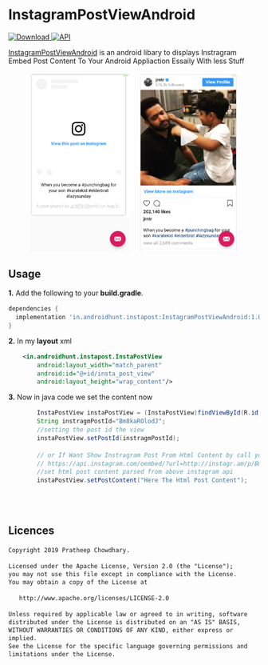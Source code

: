 InstagramPostViewAndroid
===============

 [ ![Download](https://api.bintray.com/packages/pratheepchowdhary/maven/InstagramPostViewAndroid/images/download.svg) ](https://bintray.com/pratheepchowdhary/maven/InstagramPostViewAndroid/_latestVersion)
 [![API](https://img.shields.io/badge/API-15%2B-brightgreen.svg?style=flat)](https://bintray.com/pratheepchowdhary/maven/InstagramPostViewAndroid/_latestVersion)

[InstagramPostViewAndroid](https://www.androidhunt.in)  is an android libary to displays Instragram Embed Post Content To Your Android Appliaction Essaily With less Stuff

<div align="center">
        <img width="40%" src="https://github.com/pratheepchowdhary/InstagramPostViewAndroid/blob/master/screenshot/Screenshot_in.androidhunt.instasample.png" alt="While Post Loading" title="While Post Loading"</img>
        <img height="0" width="8px">
        <img width="40%" src="https://github.com/pratheepchowdhary/InstagramPostViewAndroid/blob/master/screenshot/Screenshotin.androidhunt.instasample.png" alt="After Post Loading" title="After Post Loading"></img>
</div>



Usage
-----

**1.** Add the following to your **build.gradle**.
```groovy
dependencies {
  implementation 'in.androidhunt.instapost:InstagramPostViewAndroid:1.0.3'
}
```
**2.** In my **layout** xml
```xml
    <in.androidhunt.instapost.InstaPostView
        android:layout_width="match_parent"
        android:id="@+id/insta_post_view"
        android:layout_height="wrap_content"/>
```

**3.** Now in java code we set the content now
```java
        InstaPostView instaPostView = (InstaPostView)findViewById(R.id.insta_post_view);
        String instragmPostId="Bm8kaROlodJ";
        //setting the post id the view
        instaPostView.setPostId(instragmPostId);
        
        // or If Want Show Instragram Post From Html Content by call your self Instagram api
        // https://api.instagram.com/oembed/?url=http://instagr.am/p/Bm8kaROlodJ 
        //set html post content parsed from above instagram api
        instaPostView.setPostContent("Here The Html Post Content");
        
        
        
```

Licences
--------
    Copyright 2019 Pratheep Chowdhary.

    Licensed under the Apache License, Version 2.0 (the "License");
    you may not use this file except in compliance with the License.
    You may obtain a copy of the License at

       http://www.apache.org/licenses/LICENSE-2.0

    Unless required by applicable law or agreed to in writing, software
    distributed under the License is distributed on an "AS IS" BASIS,
    WITHOUT WARRANTIES OR CONDITIONS OF ANY KIND, either express or implied.
    See the License for the specific language governing permissions and
    limitations under the License.
